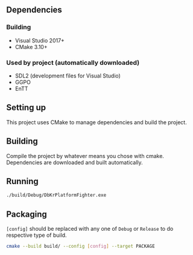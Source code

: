 ## Dependencies
### Building
- Visual Studio 2017+
- CMake 3.10+

### Used by project (automatically downloaded)
- SDL2 (development files for Visual Studio)
- GGPO
- EnTT

## Setting up

This project uses CMake to manage dependencies and build the project.

## Building

Compile the project by whatever means you chose with cmake. Dependencies are downloaded and built automatically.

## Running

```sh
./build/Debug/DbKrPlatformFighter.exe
```

## Packaging

`[config]` should be replaced with any one of `Debug` or `Release` to do respective type of build.

```sh
cmake --build build/ --config [config] --target PACKAGE
```
